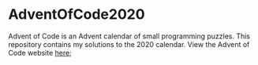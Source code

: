 # AdventOfCode2020

Advent of Code is an Advent calendar of small programming puzzles.
This repository contains my solutions to the 2020 calendar.
View the Advent of Code website [here](https://adventofcode.com); 